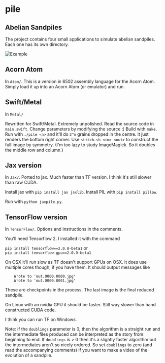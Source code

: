 # pile

Abelian Sandpiles
-----------------

The project contains four small applications to simulate abelian sandpiles.
Each one has its own directory.

![Example](2to28sandpile.png)

Acorn Atom
----------
In `Atom/`.
This is a version in 6502 assembly language for the Acorn Atom.
Simply load it up into an Acorn Atom (or emulator) and run.

Swift/Metal
-----------
In `Metal/`

Rewritten for Swift/Metal.
Extremely unpolished. Read the source code in `main.swift`. Change parameters by modifying the source :)
Build with `make`.
Run with `./pile <n>` and it'll do `2^n` grains dropped in the centre.
It just renders the bottom right corner.
Use `stitch.sh <in> <out>` to construct the full image by symmetry.
(I'm too lazy to study ImageMagick. So it doubles the middle row and column.)

Jax version
-----------
In `Jax/`.
Ported to jax. Much faster than TF version.
I think it's still slower than raw CUDA.

Install jax with `pip install jax jaxlib`.
Install PIL with `pip install pillow`.

Run with `python jaxpile.py`.

TensorFlow version
------------------
In `TensorFlow/`.
Options and instructions in the comments.

You'll need Tensorflow 2. I installed it with the command

  `pip install tensorflow==2.0.0-beta1`
or  
  `pip install tensorflow-gpu==2.0.0-beta1`
  
On OSX it'll run slow as TF doesn't support GPUs on OSX.
It does use multiple cores though, if you have them.
It should output messages like
```
    Wrote to 'out.0000.0000.jpg'
    Wrote to 'out.0000.0001.jpg'
```
These are checkpoints in the process. The last image is the final reduced sandpile.

On Linux with an nvidia GPU it should be faster.
Still way slower than hand constructed CUDA code.

I think you can run TF on Windows.

Note: if the `doublings` parameter is 0, then the algorithm is a straight run and the intermediate files produced can be interpreted as the story from beginning to end. If `doublings` is > 0 then it's a slightly faster algorithm but the intermediates aren't so nicely ordered. So set `doublings` to zero (and read the accompanying comments) if you want to make a video of the evolution of a sandpile.
